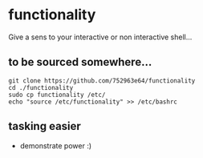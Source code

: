 # functionality
Give a sens to your interactive or non interactive shell...

## to be sourced somewhere...
```shell
git clone https://github.com/752963e64/functionality
cd ./functionality
sudo cp functionality /etc/
echo "source /etc/functionality" >> /etc/bashrc
```

## tasking easier
- demonstrate power :)


